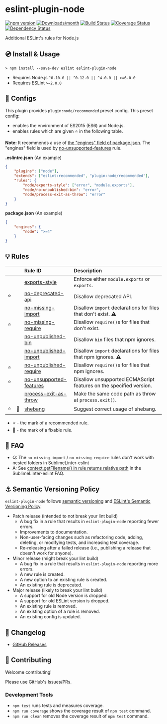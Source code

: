 # eslint-plugin-node

[![npm version](https://img.shields.io/npm/v/eslint-plugin-node.svg)](https://www.npmjs.com/package/eslint-plugin-node)
[![Downloads/month](https://img.shields.io/npm/dm/eslint-plugin-node.svg)](http://www.npmtrends.com/eslint-plugin-node)
[![Build Status](https://travis-ci.org/mysticatea/eslint-plugin-node.svg?branch=master)](https://travis-ci.org/mysticatea/eslint-plugin-node)
[![Coverage Status](https://codecov.io/gh/mysticatea/eslint-plugin-node/branch/master/graph/badge.svg)](https://codecov.io/gh/mysticatea/eslint-plugin-node)
[![Dependency Status](https://david-dm.org/mysticatea/eslint-plugin-node.svg)](https://david-dm.org/mysticatea/eslint-plugin-node)

Additional ESLint's rules for Node.js

## :cd: Install & Usage

```
> npm install --save-dev eslint eslint-plugin-node
```

- Requires Node.js `^0.10.0 || ^0.12.0 || ^4.0.0 || >=6.0.0`
- Requires ESLint `>=2.0.0`

## :wrench: Configs

This plugin provides `plugin:node/recommended` preset config.
This preset config:

- enables the environment of ES2015 (ES6) and Node.js.
- enables rules which are given :star: in the following table.

**Note:** It recommends a use of [the "engines" field of package.json](https://docs.npmjs.com/files/package.json#engines). The "engines" field is used by [no-unsupported-features](docs/rules/no-unsupported-features.md) rule.

**.eslintrc.json** (An example)

```json
{
    "plugins": ["node"],
    "extends": ["eslint:recommended", "plugin:node/recommended"],
    "rules": {
        "node/exports-style": ["error", "module.exports"],
        "node/no-unpublished-bin": "error",
        "node/process-exit-as-throw": "error"
    }
}
```

**package.json** (An example)

```json
{
    "engines": {
        "node": ">=4"
    }
}
```

## :bulb: Rules

|        |          | Rule ID                                                          | Description |
|:------:|:--------:|:-----------------------------------------------------------------|:------------|
|        |          | [exports-style](docs/rules/exports-style.md)                     | Enforce either `module.exports` or `exports`.
| :star: |          | [no-deprecated-api](docs/rules/no-deprecated-api.md)             | Disallow deprecated API.
|        |          | [no-missing-import](docs/rules/no-missing-import.md)             | Disallow `import` declarations for files that don't exist. :warning:
| :star: |          | [no-missing-require](docs/rules/no-missing-require.md)           | Disallow `require()`s for files that don't exist.
|        |          | [no-unpublished-bin](docs/rules/no-unpublished-bin.md)           | Disallow `bin` files that npm ignores.
|        |          | [no-unpublished-import](docs/rules/no-unpublished-import.md)     | Disallow `import` declarations for files that npm ignores. :warning:
| :star: |          | [no-unpublished-require](docs/rules/no-unpublished-require.md)   | Disallow `require()`s for files that npm ignores.
| :star: |          | [no-unsupported-features](docs/rules/no-unsupported-features.md) | Disallow unsupported ECMAScript features on the specified version.
|        |          | [process-exit-as-throw](docs/rules/process-exit-as-throw.md)     | Make the same code path as throw at `process.exit()`.
| :star: | :pencil: | [shebang](docs/rules/shebang.md)                                 | Suggest correct usage of shebang.

- :star: - the mark of a recommended rule.
- :pencil: - the mark of a fixable rule.

## :couple: FAQ

- Q: The `no-missing-import` / `no-missing-require` rules don't work with nested folders in SublimeLinter-eslint
- A: See [context.getFilename() in rule returns relative path](https://github.com/roadhump/SublimeLinter-eslint#contextgetfilename-in-rule-returns-relative-path) in the SublimeLinter-eslint FAQ.

## :anchor: Semantic Versioning Policy

`eslint-plugin-node` follows [semantic versioning](http://semver.org/) and [ESLint's Semantic Versioning Policy](https://github.com/eslint/eslint#semantic-versioning-policy).

- Patch release (intended to not break your lint build)
    - A bug fix in a rule that results in `eslint-plugin-node` reporting fewer errors.
    - Improvements to documentation.
    - Non-user-facing changes such as refactoring code, adding, deleting, or modifying tests, and increasing test coverage.
    - Re-releasing after a failed release (i.e., publishing a release that doesn't work for anyone).
- Minor release (might break your lint build)
    - A bug fix in a rule that results in `eslint-plugin-node` reporting more errors.
    - A new rule is created.
    - A new option to an existing rule is created.
    - An existing rule is deprecated.
- Major release (likely to break your lint build)
    - A support for old Node version is dropped.
    - A support for old ESLint version is dropped.
    - An existing rule is removed.
    - An existing option of a rule is removed.
    - An existing config is updated.

## :memo: Changelog

- [GitHub Releases](https://github.com/mysticatea/eslint-plugin-node/releases)

## :muscle: Contributing

Welcome contributing!

Please use GitHub's Issues/PRs.

### Development Tools

- `npm test` runs tests and measures coverage.
- `npm run coverage` shows the coverage result of `npm test` command.
- `npm run clean` removes the coverage result of `npm test` command.
